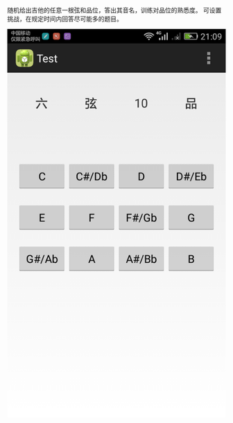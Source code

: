 随机给出吉他的任意一根弦和品位，答出其音名，训练对品位的熟悉度。
可设置挑战，在规定时间内回答尽可能多的题目。


 ![screenshot](https://github.com/wuxx/android_app/blob/master/Screenshot.png)


